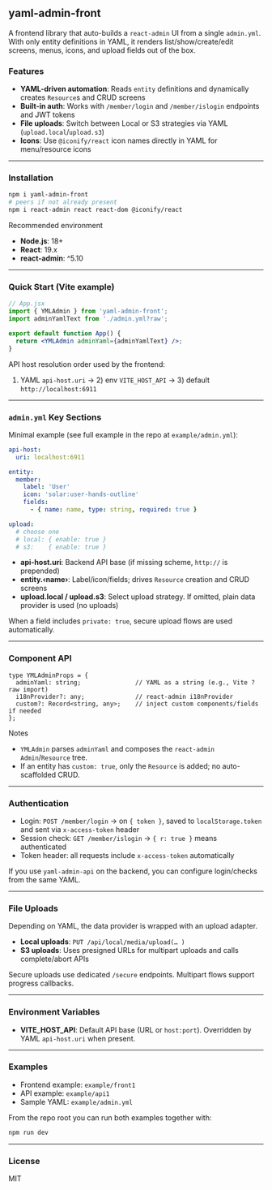 ## yaml-admin-front

A frontend library that auto-builds a `react-admin` UI from a single `admin.yml`. With only entity definitions in YAML, it renders list/show/create/edit screens, menus, icons, and upload fields out of the box.

### Features
- **YAML-driven automation**: Reads `entity` definitions and dynamically creates `Resource`s and CRUD screens
- **Built-in auth**: Works with `/member/login` and `/member/islogin` endpoints and JWT tokens
- **File uploads**: Switch between Local or S3 strategies via YAML (`upload.local`/`upload.s3`)
- **Icons**: Use `@iconify/react` icon names directly in YAML for menu/resource icons

---

### Installation
```bash
npm i yaml-admin-front
# peers if not already present
npm i react-admin react react-dom @iconify/react
```

Recommended environment
- **Node.js**: 18+
- **React**: 19.x
- **react-admin**: ^5.10

---

### Quick Start (Vite example)
```jsx
// App.jsx
import { YMLAdmin } from 'yaml-admin-front';
import adminYamlText from './admin.yml?raw';

export default function App() {
  return <YMLAdmin adminYaml={adminYamlText} />;
}
```

API host resolution order used by the frontend:
1) YAML `api-host.uri` → 2) env `VITE_HOST_API` → 3) default `http://localhost:6911`

---

### `admin.yml` Key Sections
Minimal example (see full example in the repo at `example/admin.yml`):

```yaml
api-host:
  uri: localhost:6911

entity:
  member:
    label: 'User'
    icon: 'solar:user-hands-outline'
    fields:
      - { name: name, type: string, required: true }

upload:
  # choose one
  # local: { enable: true }
  # s3:    { enable: true }
```

- **api-host.uri**: Backend API base (if missing scheme, `http://` is prepended)
- **entity.‹name›**: Label/icon/fields; drives `Resource` creation and CRUD screens
- **upload.local / upload.s3**: Select upload strategy. If omitted, plain data provider is used (no uploads)

When a field includes `private: true`, secure upload flows are used automatically.

---

### Component API
```tsx
type YMLAdminProps = {
  adminYaml: string;               // YAML as a string (e.g., Vite ?raw import)
  i18nProvider?: any;              // react-admin i18nProvider
  custom?: Record<string, any>;    // inject custom components/fields if needed
};
```

Notes
- `YMLAdmin` parses `adminYaml` and composes the `react-admin` `Admin`/`Resource` tree.
- If an entity has `custom: true`, only the `Resource` is added; no auto-scaffolded CRUD.

---

### Authentication
- Login: `POST /member/login` → on `{ token }`, saved to `localStorage.token` and sent via `x-access-token` header
- Session check: `GET /member/islogin` → `{ r: true }` means authenticated
- Token header: all requests include `x-access-token` automatically

If you use `yaml-admin-api` on the backend, you can configure login/checks from the same YAML.

---

### File Uploads
Depending on YAML, the data provider is wrapped with an upload adapter.
- **Local uploads**: `PUT /api/local/media/upload(… )`
- **S3 uploads**: Uses presigned URLs for multipart uploads and calls complete/abort APIs

Secure uploads use dedicated `/secure` endpoints. Multipart flows support progress callbacks.

---

### Environment Variables
- **VITE_HOST_API**: Default API base (URL or `host:port`). Overridden by YAML `api-host.uri` when present.

---

### Examples
- Frontend example: `example/front1`
- API example: `example/api1`
- Sample YAML: `example/admin.yml`

From the repo root you can run both examples together with:
```bash
npm run dev
```

---

### License
MIT


